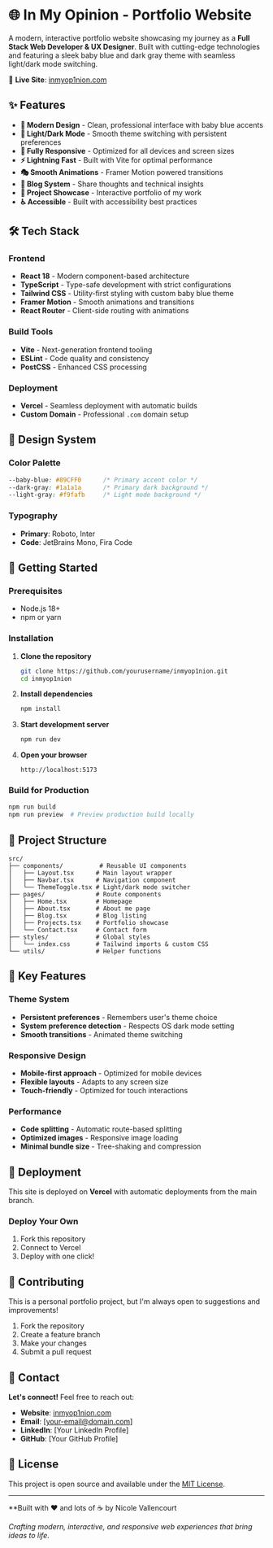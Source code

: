 # 🌐 In My Opinion - Portfolio Website

A modern, interactive portfolio website showcasing my journey as a **Full Stack Web Developer & UX Designer**. Built with cutting-edge technologies and featuring a sleek baby blue and dark gray theme with seamless light/dark mode switching.

🔗 **Live Site**: [inmyop1nion.com](https://inmyop1nion.com)

## ✨ Features

- **🎨 Modern Design** - Clean, professional interface with baby blue accents
- **🌙 Light/Dark Mode** - Smooth theme switching with persistent preferences  
- **📱 Fully Responsive** - Optimized for all devices and screen sizes
- **⚡ Lightning Fast** - Built with Vite for optimal performance
- **🎭 Smooth Animations** - Framer Motion powered transitions
- **📝 Blog System** - Share thoughts and technical insights
- **🚀 Project Showcase** - Interactive portfolio of my work
- **♿ Accessible** - Built with accessibility best practices

## 🛠️ Tech Stack

### Frontend
- **React 18** - Modern component-based architecture
- **TypeScript** - Type-safe development with strict configurations
- **Tailwind CSS** - Utility-first styling with custom baby blue theme
- **Framer Motion** - Smooth animations and transitions
- **React Router** - Client-side routing with animations

### Build Tools
- **Vite** - Next-generation frontend tooling
- **ESLint** - Code quality and consistency
- **PostCSS** - Enhanced CSS processing

### Deployment
- **Vercel** - Seamless deployment with automatic builds
- **Custom Domain** - Professional `.com` domain setup

## 🎨 Design System

### Color Palette
```css
--baby-blue: #89CFF0      /* Primary accent color */
--dark-gray: #1a1a1a      /* Primary dark background */
--light-gray: #f9fafb     /* Light mode background */
```

### Typography
- **Primary**: Roboto, Inter
- **Code**: JetBrains Mono, Fira Code

## 🚀 Getting Started

### Prerequisites
- Node.js 18+ 
- npm or yarn

### Installation

1. **Clone the repository**
   ```bash
   git clone https://github.com/yourusername/inmyop1nion.git
   cd inmyop1nion
   ```

2. **Install dependencies**
   ```bash
   npm install
   ```

3. **Start development server**
   ```bash
   npm run dev
   ```

4. **Open your browser**
   ```
   http://localhost:5173
   ```

### Build for Production

```bash
npm run build
npm run preview  # Preview production build locally
```

## 📁 Project Structure

```
src/
├── components/          # Reusable UI components
│   ├── Layout.tsx      # Main layout wrapper
│   ├── Navbar.tsx      # Navigation component
│   └── ThemeToggle.tsx # Light/dark mode switcher
├── pages/              # Route components
│   ├── Home.tsx        # Homepage
│   ├── About.tsx       # About me page
│   ├── Blog.tsx        # Blog listing
│   ├── Projects.tsx    # Portfolio showcase
│   └── Contact.tsx     # Contact form
├── styles/             # Global styles
│   └── index.css       # Tailwind imports & custom CSS
└── utils/              # Helper functions
```

## 🎯 Key Features

### Theme System
- **Persistent preferences** - Remembers user's theme choice
- **System preference detection** - Respects OS dark mode setting
- **Smooth transitions** - Animated theme switching

### Responsive Design
- **Mobile-first approach** - Optimized for mobile devices
- **Flexible layouts** - Adapts to any screen size
- **Touch-friendly** - Optimized for touch interactions

### Performance
- **Code splitting** - Automatic route-based splitting
- **Optimized images** - Responsive image loading
- **Minimal bundle size** - Tree-shaking and compression

## 🚀 Deployment

This site is deployed on **Vercel** with automatic deployments from the main branch.

### Deploy Your Own

1. Fork this repository
2. Connect to Vercel
3. Deploy with one click!

## 🤝 Contributing

This is a personal portfolio project, but I'm always open to suggestions and improvements!

1. Fork the repository
2. Create a feature branch
3. Make your changes
4. Submit a pull request

## 📧 Contact

**Let's connect!** Feel free to reach out:

- **Website**: [inmyop1nion.com](https://inmyop1nion.com)
- **Email**: [your-email@domain.com]
- **LinkedIn**: [Your LinkedIn Profile]
- **GitHub**: [Your GitHub Profile]

## 📄 License

This project is open source and available under the [MIT License](LICENSE).

---

**Built with ❤️ and lots of ☕ by Nicole Vallencourt

*Crafting modern, interactive, and responsive web experiences that bring ideas to life.*